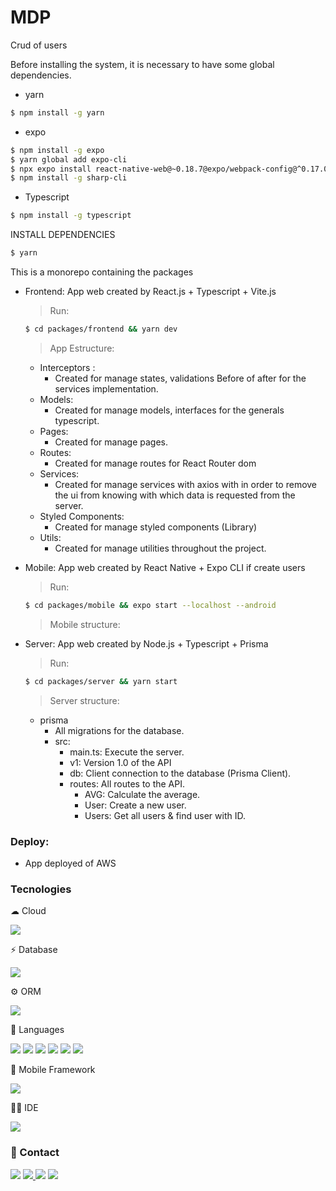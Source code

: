 # MDP

Crud of users

Before installing the system, it is necessary to have some global dependencies.

- yarn

```bash
$ npm install -g yarn
```

- expo

```bash
$ npm install -g expo
$ yarn global add expo-cli
$ npx expo install react-native-web@~0.18.7@expo/webpack-config@^0.17.0
$ npm install -g sharp-cli

```

- Typescript

```bash
$ npm install -g typescript

```

INSTALL DEPENDENCIES

```bash
$ yarn

```

This is a monorepo containing the packages

- Frontend: App web created by React.js + Typescript + Vite.js

  > Run:

  ```bash
  $ cd packages/frontend && yarn dev
  ```

  > App Estructure:

  - Interceptors :
    - Created for manage states, validations Before of after for the services implementation.
  - Models:
    - Created for manage models, interfaces for the generals typescript.
  - Pages:
    - Created for manage pages.
  - Routes:
    - Created for manage routes for React Router dom
  - Services:
    - Created for manage services with axios with in order to remove the ui from knowing with which data is requested from the server.
  - Styled Components:
    - Created for manage styled components (Library)
  - Utils:
    - Created for manage utilities throughout the project.

- Mobile: App web created by React Native + Expo CLI if create users

  > Run:

  ```bash
  $ cd packages/mobile && expo start --localhost --android
  ```

  > Mobile structure:

- Server: App web created by Node.js + Typescript + Prisma

  > Run:

  ```bash
  $ cd packages/server && yarn start
  ```

  > Server structure:

  - prisma
    - All migrations for the database.
    - src:
      - main.ts: Execute the server.
      - v1: Version 1.0 of the API
      - db: Client connection to the database (Prisma Client).
      - routes: All routes to the API.
        - AVG: Calculate the average.
        - User: Create a new user.
        - Users: Get all users & find user with ID.

### Deploy:

- App deployed of AWS

### Tecnologies

☁ Cloud

<img src="https://img.shields.io/badge/Amazon_AWS-232F3E?style=for-the-badge&logo=amazon-aws&logoColor=white">

⚡ Database

<img src="https://img.shields.io/badge/PostgreSQL-316192?style=for-the-badge&logo=postgresql&logoColor=white">

⚙️ ORM

<img src="https://img.shields.io/badge/Prisma-3982CE?style=for-the-badge&logo=Prisma&logoColor=white">

🚀 Languages

<img src="https://img.shields.io/badge/TypeScript-007ACC?style=for-the-badge&logo=typescript&logoColor=white">
<img src="https://img.shields.io/badge/JavaScript-323330?style=for-the-badge&logo=javascript&logoColor=F7DF1E">
<img src="https://img.shields.io/badge/Node.js-43853D?style=for-the-badge&logo=node.js&logoColor=white">
<img src="https://img.shields.io/badge/styled--components-DB7093?style=for-the-badge&logo=styled-components&logoColor=white">
<img src="https://img.shields.io/badge/React_Router-CA4245?style=for-the-badge&logo=react-router&logoColor=white">
<img src="https://img.shields.io/badge/Express.js-404D59?style=for-the-badge">

📱 Mobile Framework

<img src="https://img.shields.io/badge/React_Native-20232A?style=for-the-badge&logo=react&logoColor=61DAFB">

👩‍💻 IDE

<img src="https://img.shields.io/badge/Visual_Studio_Code-0078D4?style=for-the-badge&logo=visual%20studio%20code&logoColor=white">

### 📱 Contact

<a href="
https://wa.link/r91kkr" target="_blank"><img src="https://img.shields.io/badge/WhatsApp-25D366?style=for-the-badge&logo=whatsapp&logoColor=white"></a>
<a href="https://www.facebook.com/AndySantisteban1607/" target="_blank">
<img src="https://img.shields.io/badge/Facebook-1877F2?style=for-the-badge&logo=facebook&logoColor=white">
</a>
<a href="https://www.linkedin.com/in/andy-santisteban/" target="_blank">
<img src="https://img.shields.io/badge/LinkedIn-0077B5?style=for-the-badge&logo=linkedin&logoColor=white"></a>
<a href="https://twitter.com/SantistebanAndy" target="_blank">
<img src="https://img.shields.io/badge/Twitter-1DA1F2?style=for-the-badge&logo=twitter&logoColor=white">
</a>
